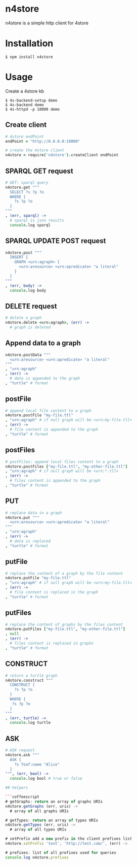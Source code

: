 


# n4store

n4store is a simple http client for 4store

# Installation 

    $ npm install n4store

# Usage 

Create a 4store kb 

    $ 4s-backend-setup demo
    $ 4s-backend demo
    $ 4s-httpd -p 10000 demo

## Create client

```coffeescript
# 4store endPoint
endPoint = "http://0.0.0.0:10000"

# create the 4store client
n4store = require('n4store').createClient endPoint
```


## SPARQL GET request
```coffeescript
# GET: sparql query
n4store.get """
  SELECT ?s ?p ?o 
  WHERE {
    ?s ?p ?o
  }
"""
, (err, sparql) ->
  # sparql is json results
  console.log sparql
```


## SPARQL UPDATE POST request
```coffeescript
n4store.post """
  INSERT {
    GRAPH <urn:agraph> {
      <urn:aresource> <urn:apredicate> "a literal"
    }
  }
"""
, (err, body) ->
  console.log body
```


## DELETE request
```coffeescript
# delete a graph
n4store.delete <urn:agraph>, (err) ->
  # graph is deleted
```


## Append data to a graph
```coffeescript
n4store.postData """
  <urn:aresource> <urn:apredicate> "a literal"
"""
, "urn:agraph"
, (err) ->
  # data is appended to the graph
, "turtle" # format
```


## postFile
```coffeescript
# append local file content to a graph
n4store.postFile "my-file.ttl"
, "urn:agraph" # if null graph will be <urn:my-file.tll>
, (err) ->
  # file content is appended to the graph
, "turtle" # format
```


## postFiles
```coffeescript
# postFiles: append local files content to a graph
n4store.postFiles ["my-file.ttl", "my-other-file.ttl"]
, "urn:agraph" # if null graph will be <urn:*.tll>
, (err) ->
  # files content is appended to the graph
, "turtle" # format
```


## PUT
```coffeescript
# replace data in a graph
n4store.put """
  <urn:aresource> <urn:apredicate> "a literal"
"""
, "urn:agraph"
, (err) ->
  # data is replaced
, "turtle" # format
```


## putFile
```coffeescript
# replace the content of a graph by the file content
n4store.putFile "my-file.ttl"
, "urn:agraph" # if null graph will be <urn:my-file.tll>
, (err) ->
  # file content is replaced in the graph
, "turtle" # format
```


## putFiles
```coffeescript
# replace the content of graphs by the files content
n4store.putFiles ["my-file.ttl", "my-other-file.ttl"]
, null
, (err) ->
  # files content is replaced in graphs
, "turtle" # format
```


## CONSTRUCT
```coffeescript
# return a turtle graph
n4store.construct """
  CONSTRUCT {
    ?s ?p ?o
  }
  WHERE {
   ?s ?p ?o 
  }
"""
, (err, turtle) ->
  console.log turtle
```


## ASK
```coffeescript
# ASK request
n4store.ask """
  ASK {
    ?s foaf:name "Alice"
  }
""", (err, bool) ->
  console.log bool # true or false

## helpers

```coffeescript
# getGraphs: return an array of graphs URIs
n4store.getGraphs (err, uris) ->
  # array of all graphs URIs

# getTypes: return an array of types URIs
n4store.getTypes (err, uris) ->
  # array of all types URIs

# setPrefix add a new prefix in the client prefixes list
n4store.setPrefix 'test', 'http://test.com/', (err) ->

# prefixes: list of all prefixes used for queries
console.log n4store.prefixes 
```

